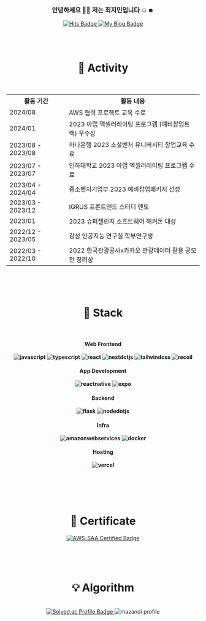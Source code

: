 <br>
<h3 align="center"> 안녕하세요 👋🏻 저는 최지민입니다 ☺︎☻</h3>

<div align="center">
  <a href="https://hits.seeyoufarm.com">
<img src="https://hits.seeyoufarm.com/api/count/incr/badge.svg?url=https%3A%2F%2Fgithub.com%2Fmin-0&count_bg=%23B0E0E6&title_bg=%23A6D4FF&icon=github.svg&icon_color=%23000000&title=hits&edge_flat=false" alt="Hits Badge" />
  </a>
  <a href="https://codingcoco.tistory.com/">
    <img src="https://img.shields.io/badge/My tech blog-FF8246?style=flat-square&logo=GitHub Sponsors&logoColor=white" alt="My Blog Badge" />
  </a>
</div>
<br><br><br>
<h1 align="center">🌴 Activity  </h1>
<br>
<div align="center">
<table>
  <tr>
    <th>활동 기간</th>
    <th>활동 내용</th>
  </tr>
 <tr>
    <td>2024/08</td>
    <td>AWS 협력 프로젝트 교육 수료</td>
  </tr>
  <tr>
    <td>2024/01</td>
    <td>2023 아랩 액셀러레이팅 프로그램 (예비창업트랙) 우수상</td>
  </tr>
  <tr>
    <td>2023/08 - 2023/08</td>
    <td>하나은행 2023 소셜벤처 유니버시티 창업교육 수료</td>
  </tr>
  <tr>
    <td>2023/07 - 2023/07</td>
    <td>인하대학교 2023 아랩 엑셀러레이팅 프로그램 수료</td>
  </tr>
  <tr>
    <td>2023/04 - 2024/04</td>
    <td>중소벤처기업부 2023 예비창업패키지 선정</td>
  </tr>
  <tr>
    <td>2023/03 - 2023/12</td>
    <td>IGRUS 프론트엔드 스터디 멘토</td>
  </tr>
  <tr>
    <td>2023/01</td>
    <td>2023 슈퍼챌린지 소프트웨어 해커톤 대상</td>
  </tr>
  <tr>
    <td>2022/12 - 2023/05</td>
    <td>감성 인공지능 연구실 학부연구생</td>
  </tr>
  <tr>
    <td>2022/03 - 2022/10</td>
    <td>2022 한국관광공사x카카오 관광데이터 활용 공모전 장려상</td>
  </tr>
</table>
</div>

<br><br><br>
<h1 align="center">🎨 Stack </h1>
<br>
 <h4 align="center"> Web Frontend
<br><br>
<img alt="javascript" src ="https://img.shields.io/badge/javascript-F7DF1E.svg?&style=for-the-badge&logo=javascript&logoColor=white"/>
<img alt="typescript" src ="https://img.shields.io/badge/typescript-3178C6.svg?&style=for-the-badge&logo=typescript&logoColor=white"/>
<img alt="react" src ="https://img.shields.io/badge/react-61DAFB.svg?&style=for-the-badge&logo=react&logoColor=white"/>
<img alt="nextdotjs" src ="https://img.shields.io/badge/next.js-000000.svg?&style=for-the-badge&logo=nextdotjs&logoColor=white"/>
<img alt="tailwindcss" src ="https://img.shields.io/badge/tailwindcss-06B6D4.svg?&style=for-the-badge&logo=tailwindcss&logoColor=white"/>
<img alt="recoil" src ="https://img.shields.io/badge/recoil-3578E5.svg?&style=for-the-badge&logo=recoil&logoColor=white"/>

<h4 align="center"> App Development  
<br><br>
<img alt="reactnative" src ="https://img.shields.io/badge/reactnative-61DAFB.svg?&style=for-the-badge&logo=react&logoColor=white"/>
<img alt="expo" src ="https://img.shields.io/badge/expo-000000.svg?&style=for-the-badge&logo=expo&logoColor=white"/>

<h4 align="center"> Backend
<br><br>
<img alt="flask" src ="https://img.shields.io/badge/flask-000000.svg?&style=for-the-badge&logo=flask&logoColor=white"/>
<img alt="nodedotjs" src ="https://img.shields.io/badge/node.js-5FA04E.svg?&style=for-the-badge&logo=nodedotjs&logoColor=white"/>


<h4 align="center"> Infra
<br><br>
<img alt="amazonwebservices" src ="https://img.shields.io/badge/amazonwebservices-232F3E.svg?&style=for-the-badge&logo=amazonwebservices&logoColor=white"/>
<img alt="docker" src ="https://img.shields.io/badge/docker-2496ED.svg?&style=for-the-badge&logo=docker&logoColor=white"/>


<h4 align="center"> Hosting 
<br><br>
<img alt="vercel" src ="https://img.shields.io/badge/vercel-000000.svg?&style=for-the-badge&logo=vercel&logoColor=white"/>


<br><br><br><br>

<h1 align="center">🪪 Certificate </h1>
<div align="center">

[![AWS-SAA Certified Badge](https://images.credly.com/size/180x180/images/0e284c3f-5164-4b21-8660-0d84737941bc/image.png)](https://www.credly.com/badges/cea8127c-56f2-477b-8f3f-b2e8376f9512/public_url)
</div>

<br><br><br>
<h1 align="center">💡 Algorithm </h1>
<br>

<div align="center">
  <a href="https://solved.ac/tangbole">
    <img src="http://mazassumnida.wtf/api/v2/generate_badge?boj=tangbole" alt="Solved.ac Profile Badge"/>
  </a>
  <img src="http://mazandi.herokuapp.com/api?handle=tangbole&theme=warm" alt="mazandi profile"/>
</div>


<br>
<br>
<br>
<br>

